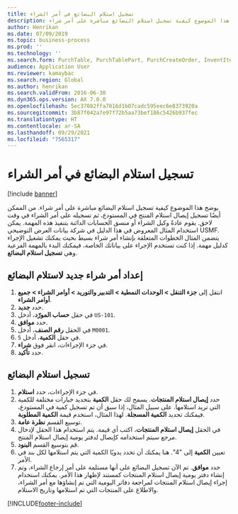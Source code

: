 ```yaml
---
title: تسجيل استلام البضائع في أمر الشراء
description: يوضح هذا الموضوع كيفية تسجيل استلام البضائع مباشرة على أمر شراء.
author: Henrikan
ms.date: 07/09/2019
ms.topic: business-process
ms.prod: ''
ms.technology: ''
ms.search.form: PurchTable, PurchTablePart, PurchCreateOrder, InventItemIdLookupPurchase, PurchEditLines
audience: Application User
ms.reviewer: kamaybac
ms.search.region: Global
ms.author: henrikan
ms.search.validFrom: 2016-06-30
ms.dyn365.ops.version: AX 7.0.0
ms.openlocfilehash: 5ec37082ffa7816d1b07cadc595eec6e8373920a
ms.sourcegitcommit: 3b87f042a7e97f72b5aa73bef186c5426b937fec
ms.translationtype: HT
ms.contentlocale: ar-SA
ms.lasthandoff: 09/29/2021
ms.locfileid: "7565317"
---
```

# <a name="record-the-receipt-of-goods-on-the-purchase-order"></a>تسجيل استلام البضائع في أمر الشراء

[!include [banner](../../includes/banner.md)]

يوضح هذا الموضوع كيفية تسجيل استلام البضائع مباشرة على أمر شراء. من الممكن أيضًا تسجيل إيصال استلام المنتج في المستودع، ثم تسجيله على أمر الشراء في وقت لاحق. يقوم عادةً وكيل الشراء أو منسق الحسابات الدائنة بتنفيذ هذه المهمة. يمكن استخدام المثال المعروض في هذا الدليل في شركة بيانات العرض التوضيحي USMF. يتضمن المثال الخطوات المتعلقة بإنشاء أمر شراء بسيط بحيث يمكنك تشغيل الإجراء كدليل مهمة. إذا كنت تستخدم الإجراء على بياناتك الخاصة، فيمكنك البدء بالمهمة الفرعية وهي **تسجيل استلام البضائع**.


## <a name="prepare-a-new-purchase-order-for-receipt-of-goods"></a>إعداد أمر شراء جديد لاستلام البضائع
1. انتقل إلى **جزء التنقل > الوحدات النمطية > التدبير والتوريد > أوامر الشراء > جميع أوامر الشراء**.
2. حدد **جديد**.
3. في حقل **حساب المورّد‬**، أدخل `US-101`.
4. حدد **موافق**.
5. في الحقل **رقم الصنف**، أدخل `M0001`.
6. في حقل **الكمية**، أدخل `5`.
7. في جزء الإجراءات، انقر فوق **شراء**.
8. حدد **تأكيد**.

## <a name="record-receipt-of-goods"></a>تسجيل استلام البضائع
1. في جزء الإجراءات، حدد **استلام**.
2. حدد **إيصال استلام المنتجات**. يسمح لك حقل **الكمية** بتحديد خيارات مختلفة للكمية التي تريد استلامها. على سبيل المثال، إذا سبق أن تم تسجيل كمية في المستودع، فيمكنك تحديد **الكمية المسجلة**. لهذا المثال، استخدم قيمة **الكمية المطلوبة**.
3. توسيع القسم **نظرة عامة**.
4. في الحقل **إيصال استلام المنتجات**، اكتب أي قيمة. يتم استخدام هذا الحقل لإدخال مرجع سيتم استخدامه كإيصال لدفتر يومية إيصال استلام المنتج.  
5. قم بتوسيع القسم **البنود**.
6. تعيين **الكمية** إلى "4". هنا يمكنك أن تحدد يدويًا الكمية التي يتم استلامها لكل بند في الأمر.  
7. حدد **موافق**. تم الآن تسجيل البضائع على أنها مستلمة على أمر إرجاع الشراء، وتم إنشاء دفتر يومية إيصال استلام المنتجات كمستند لإظهار هذا الأمر. يمكنك استخدام إجراء إيصال استلام المنتجات لمراجعة دفاتر اليومية التي تم إنشاؤها مع أمر الشراء، والاطلاع على المنتجات التي تم استلامها وتاريخ الاستلام.  



[!INCLUDE[footer-include](../../../includes/footer-banner.md)]